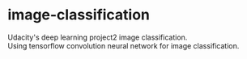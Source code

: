 # image-classification
Udacity's deep learning project2 image classification.  
Using tensorflow convolution neural network for image classification.
